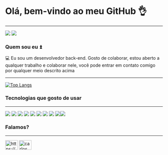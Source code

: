 # Olá, bem-vindo ao meu GitHub :ok_hand:
--------------------------------------
<a href="mailto://webdesigncuba@gmail.com"><img src="https://img.shields.io/badge/Gmail-D14836?style=for-the-badge&logo=gmail&logoColor=white" /></a> <a href="https://www.linkedin.com/in/david-cordero"><img src="https://img.shields.io/badge/LinkedIn-0077B5?style=for-the-badge&logo=linkedin&logoColor=white" /></a>


### Quem sou eu :arrow_double_up:

 :computer: Eu sou um desenvolvedor back-end. Gosto de colaborar, estou aberto a qualquer trabalho e colaborar nele, você pode entrar em contato comigo por qualquer meio descrito acima

------------------------------------------
[![Top Langs](https://github-readme-stats.vercel.app/api/top-langs/?username=webdesigncuba)](https://github.com/webdesigncuba/github-readme-stats)


### Tecnologias que gosto de usar
---------------------------------
<img src="https://img.shields.io/badge/PHP-777BB4?style=for-the-badge&logo=php&logoColor=white" /> <img src="https://img.shields.io/badge/MySQL-005C84?style=for-the-badge&logo=mysql&logoColor=white" /> <img src="https://img.shields.io/badge/HTML5-E34F26?style=for-the-badge&logo=html5&logoColor=white" /> <img src="https://img.shields.io/badge/CSS3-1572B6?style=for-the-badge&logo=css3&logoColor=white" /> <img src="https://img.shields.io/badge/JavaScript-323330?style=for-the-badge&logo=javascript&logoColor=F7DF1E" /> <img src="https://img.shields.io/badge/Python-FFD43B?style=for-the-badge&logo=python&logoColor=blue" /> <img src="[https://img.shields.io/badge/Python-FFD43B?style=for-the-badge&logo=python&logoColor=blue](https://img.shields.io/badge/Docker-2CA5E0?style=for-the-badge&logo=docker&logoColor=white)" /> <img src="https://img.shields.io/badge/Django-092E20?style=for-the-badge&logo=django&logoColor=green" /> <img src="https://img.shields.io/badge/Symfony-000000?style=for-the-badge&logo=Symfony&logoColor=white" /><img src="https://img.shields.io/badge/Angular-005C84?style=for-the-badge&logo=mysql&logoColor=white" /> 

### Falamos?
--------------------------------------
<p align="left"> 
<a href="https://codepen.io/webdesigncuba" target="blank"><img align="center" src="https://cdn.jsdelivr.net/npm/simple-icons@3.0.1/icons/codepen.svg" alt="https://codepen.io/carlossalvadordiaz" height="30" width="40" /></a> 
<a href="https://linkedin.com/in/david-cordero/" target="blank"><img align="center" src="https://cdn.jsdelivr.net/npm/simple-icons@3.0.1/icons/linkedin.svg" alt="carlos salvador díaz" height="30" width="40" /></a>
</p>


